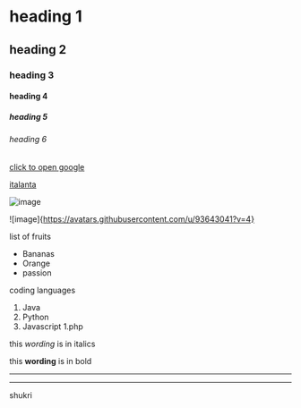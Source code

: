 <!--headings section-->
 # heading 1
## heading 2
### heading 3
#### heading 4
##### heading 5
###### heading 6

<!-- links -->
[ click to open google](google.com)

<!-- Italanta -->
[italanta](https://github.com/iTalantaAcademy-kakuma-1/home)


<!--images-->

![image](https://avatars.githubusercontent.com/u/93643041?s=400&u=019541dbde498e46c106fb8ce2f40b9c5028eff2&v=4)

![image]{https://avatars.githubusercontent.com/u/93643041?v=4}

<!--Unordered lists-->
list of fruits

* Bananas
* Orange
* passion
  
 <!-- Ordered lists-->
 coding languages
1. Java
1. Python
1. Javascript
1.php

 <!-- Italics-->
 this *wording* is in italics

 <!-- Bold-->
 this **wording** is in bold

 <!-- Horizontal lines-->

 ___
 ___

shukri